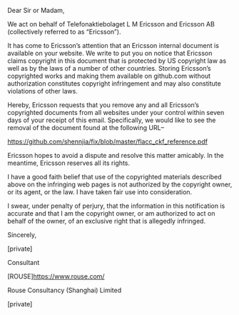 Dear Sir or Madam,

We act on behalf of Telefonaktiebolaget L M Ericsson and Ericsson AB (collectively referred to as “Ericsson”).

It has come to Ericsson’s attention that an Ericsson internal document is available on your website. We write to put you on notice that Ericsson claims copyright in this document that is protected by US copyright law as well as by the laws of a number of other countries. Storing Ericsson’s copyrighted works and making them available on github.com without authorization constitutes copyright infringement and may also constitute violations of other laws.

Hereby, Ericsson requests that you remove any and all Ericsson’s copyrighted documents from all websites under your control within seven days of your receipt of this email. Specifically, we would like to see the removal of the document found at the following URL–

https://github.com/shennjia/fix/blob/master/flacc_ckf_reference.pdf

Ericsson hopes to avoid a dispute and resolve this matter amicably. In the meantime, Ericsson reserves all its rights.

I have a good faith belief that use of the copyrighted materials described above on the infringing web pages is not authorized by the copyright owner, or its agent, or the law. I have taken fair use into consideration.

I swear, under penalty of perjury, that the information in this notification is accurate and that I am the copyright owner, or am authorized to act on behalf of the owner, of an exclusive right that is allegedly infringed.

Sincerely,

[private]

Consultant

[ROUSE]<https://www.rouse.com/>

Rouse Consultancy (Shanghai) Limited

[private]
